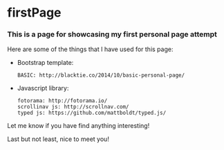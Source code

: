 # firstPage

### This is a page for showcasing my first personal page attempt

Here are some of the things that I have used for this page:
* Bootstrap template: 

      BASIC: http://blacktie.co/2014/10/basic-personal-page/
* Javascript library:

      fotorama: http://fotorama.io/
      scrollinav js: http://scrollnav.com/ 
      typed js: https://github.com/mattboldt/typed.js/
      
Let me know if you have find anything interesting!

Last but not least, nice to meet you!
